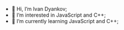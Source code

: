 - 👋 Hi, I’m Ivan Dyankov;
- 👀 I’m interested in JavaScript and C++;
- 🌱 I’m currently learning JavaScript and C++;

